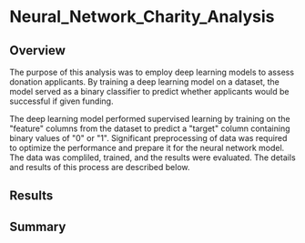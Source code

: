 # Neural_Network_Charity_Analysis

## Overview
The purpose of this analysis was to employ deep learning models to assess donation applicants. By training a deep learning model on a dataset, the model served as a binary classifier to predict whether applicants would be successful if given funding. 

The deep learning model performed supervised learning by training on the "feature" columns from the dataset to predict a "target" column containing binary values of "0" or "1". Significant preprocessing of data was required to optimize the performance and prepare it for the neural network model. The data was compliled, trained, and the results were evaluated. The details and results of this process are described below.

## Results

## Summary
